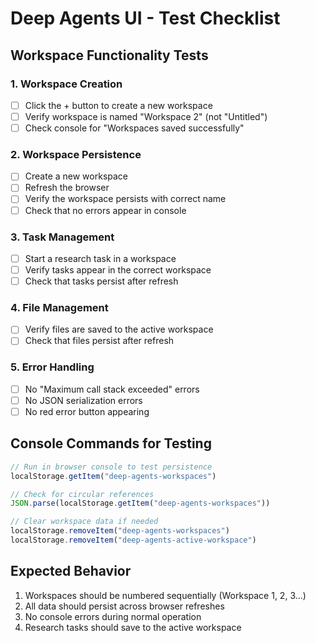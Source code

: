 # Deep Agents UI - Test Checklist

## Workspace Functionality Tests

### 1. Workspace Creation
- [ ] Click the + button to create a new workspace
- [ ] Verify workspace is named "Workspace 2" (not "Untitled")
- [ ] Check console for "Workspaces saved successfully"

### 2. Workspace Persistence
- [ ] Create a new workspace
- [ ] Refresh the browser
- [ ] Verify the workspace persists with correct name
- [ ] Check that no errors appear in console

### 3. Task Management
- [ ] Start a research task in a workspace
- [ ] Verify tasks appear in the correct workspace
- [ ] Check that tasks persist after refresh

### 4. File Management
- [ ] Verify files are saved to the active workspace
- [ ] Check that files persist after refresh

### 5. Error Handling
- [ ] No "Maximum call stack exceeded" errors
- [ ] No JSON serialization errors
- [ ] No red error button appearing

## Console Commands for Testing

```javascript
// Run in browser console to test persistence
localStorage.getItem("deep-agents-workspaces")

// Check for circular references
JSON.parse(localStorage.getItem("deep-agents-workspaces"))

// Clear workspace data if needed
localStorage.removeItem("deep-agents-workspaces")
localStorage.removeItem("deep-agents-active-workspace")
```

## Expected Behavior
1. Workspaces should be numbered sequentially (Workspace 1, 2, 3...)
2. All data should persist across browser refreshes
3. No console errors during normal operation
4. Research tasks should save to the active workspace